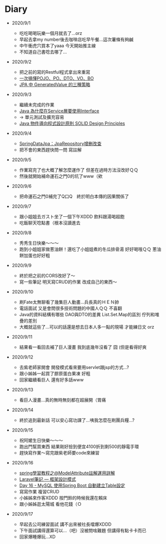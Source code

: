 # Diary

* 2020/9/1
  * 吃吃喝喝玩樂一個月就去了...orz
  * 早起去拿my number後去咖啡店吃早午餐...這次薯條有夠鹹
  * 中午衝虎穴買本了yaaa 今天開始推主線
  * 不知道自己書唸去哪了...
  
* 2020/9/2
  * 把之前的寫的Restful程式拿出來重寫
  * [一次搞懂POJO、PO、DTO、VO、BO](https://hackmd.io/@MonsterLee/HJyAdgRBB)
  * [JPA 中 GeneratedValue 的三種策略](https://medium.com/@BalicantaYao/jpa-%E4%B8%AD-generatedvalue-%E7%9A%84%E4%B8%89%E7%A8%AE%E7%AD%96%E7%95%A5-bedebf1c076d)
  
* 2020/9/3
  * 繼續未完成的作業
  * [Java 為什麼在Service層要使用Interface](https://matthung0807.blogspot.com/2017/12/java-serviceinterface.html)
  * → 單元測試及擴充容易 
  * [Java 物件導向程式設計原則 SOLID Design Principles](https://matthung0807.blogspot.com/2019/08/java-solid-design-principles.html)
  
* 2020/9/4
  * [SpringDataJpa：JpaRepository增删改查](https://blog.csdn.net/fly910905/article/details/78557110)
  * 把不會的東西趕快問一問 寫註解
  
* 2020/9/5
  * 作業寫完了也大概了解怎麼運作了 但差在過時方法沒改好ＱＱ
  * 然後就開始補命運石之門0的坑了www（欸
  
* 2020/9/6
  * 把命運石之門0補完了Q口Q　終於明白本傳的因果關係了
  
* 2020/9/7
  * 跟小姐姐去ガスト坐了一個下午XDDD 飲料跟湯喝超飽
  * 吃飯聊天唸點書（根本沒讀進去

* 2020/9/8
  * 秀秀生日快樂～～～
  * 跑到小姐姐家做蔥油餅！還吃了小姐姐煮的冬瓜排骨湯 好好喝哦ＱＱ 蔥油餅加蛋也好好粗
  
* 2020/9/9
  * 終於把之前的CORS改好了～
  * 寫一些筆記 明天寫CRUD的作業 改成自己的東西～
  
* 2020/9/10
  * 刷Fate太無聊看了幾集巨人動畫...兵長真的ＨＥＮ帥
  * 電話面試 又是會問很多技術問題的中國人ＱＱ 不喜翻
  * Java的資料結構有哪些 DAO與DTO的差異 List.Set.Map的區別 佇列和堆疊的差別 
  * 大概就這些了...可以的話還是想去日本人多一點的現場 才能練日文 orz
  
* 2020/9/11
  * 結果看一看回去補了巨人漫畫 我到底幾年沒看了 囧 (但是看得好爽

* 2020/9/12
  * 去紫老師家開會 開發模式看來要用servlet跟jsp的方式...?
  * 跟小姊姊一起買了膠原蛋白果凍 好粗
  * 回家繼續看巨人 還有好多話www
  
* 2020/9/13
  * 看巨人漫畫...真的無時無刻都在超展開（胃痛

* 2020/9/14
  * 終於追到最新話 可以安心寫功課了...咦我怎麼在刷團兵糧...?
  
* 2020/9/15
  * 祝阿嬤生日快樂～～～
  * 跑出門幫買東西 結果剛好撿到便宜4100折到剩500的靜電手環
  * 趕快寫作業～寫完跟紫老師要code來練習
  
* 2020/9/16
  * [spring學習教程之@ModelAttribute註解運用詳解](https://codertw.com/程式語言/307498/)
  * [Laravel筆記 — 框架設計模式](https://medium.com/mr-efacani-teatime/laravel筆記-框架設計模式-bbf58d101478)
  * [Day 16 - MySQL 使用Spring Boot 自動建立Table設定](https://ithelp.ithome.com.tw/articles/10223745)
  * 寫寫作業 複習CRUD
  * 小姊姊來作客XDDD 按門鈴的時候我還在賴床
  * 跟小姊姊逛太陽城 看他花錢（Ｏ
  
* 2020/9/17
  * 早起去公司練習面試 講不出來被社長噹爆XDDD
  * 下午面試講得還算可以...（吧）沒被問啥難題 但講得有點卡卡而已
  * 回家爆睡爆玩...XD